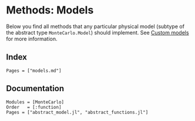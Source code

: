 # Methods: Models

Below you find all methods that any particular physical model (subtype of the abstract type `MonteCarlo.Model`) should implement. See [Custom models](@ref) for more information.

## Index

```@index
Pages = ["models.md"]
```

## Documentation

```@autodocs
Modules = [MonteCarlo]
Order   = [:function]
Pages = ["abstract_model.jl", "abstract_functions.jl"]
```